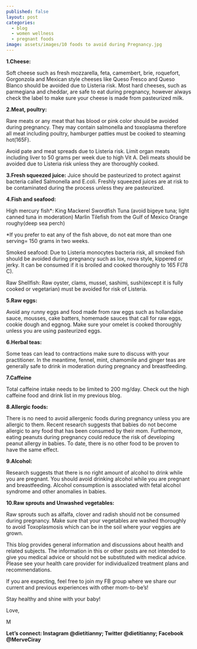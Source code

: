 ```yaml
---
published: false
layout: post
categories:
  - blog
  - women wellness
  - pregnant foods
image: assets/images/10 foods to avoid during Pregnancy.jpg
---
```



**1.Cheese:**

Soft cheese such as fresh mozzarella, feta, camembert, brie, roquefort, Gorgonzola and Mexican style cheeses like Queso Fresco and Queso Blanco should be avoided due to Listeria risk. 
Most hard cheeses, such as parmegiana and cheddar,  are safe to eat during pregnancy, however always check the label to make sure your cheese is made from pasteurized milk.

**2.Meat, poultry:**

Rare meats or any meat that has blood or pink color should be avoided during pregnancy.  They may contain salmonella and toxoplasma therefore all meat including poultry, hamburger patties must be cooked to steaming hot(165F).

Avoid pate and meat spreads due to Listeria risk.
Limit organ meats including liver to 50 grams per week due to high Vit A. 
Deli meats should be avoided due to Listeria risk unless they are thoroughly cooked.

**3.Fresh squeezed juice:** Juice should be pasteurized to protect against bacteria called Salmonella and E.coli. Freshly squeezed juices are at risk to be contaminated during the process unless they are pasteurized. 


**4.Fish and seafood:**

High mercury fish*:
King Mackerel
Swordfish 
Tuna (avoid bigeye tuna; light canned tuna in moderation)
Marlin
Tilefish from the Gulf of Mexico
Orange roughy(deep sea perch)

*If you prefer to eat any of the fish above, do not eat more than one serving= 150 grams in two weeks.


Smoked seafood: 
Due to Listeria monocytes bacteria risk, all smoked fish should be avoided during pregnancy such as lox, nova style, kippered or jerky. It can be consumed if it is broiled and cooked thoroughly to 165 F(78 C). 

Raw Shellfish:
Raw oyster, clams, mussel, sashimi, sushi(except it is fully cooked or vegetarian) must be avoided for risk of Listeria.

**5.Raw eggs:**

Avoid any runny eggs and food made from raw eggs such as hollandaise sauce, mousses, cake batters, homemade sauces that call for raw eggs, cookie dough and eggnog. Make sure your omelet is cooked thoroughly unless you are using pasteurized eggs. 

**6.Herbal teas:**

Some teas can lead to contractions make sure to discuss with your practitioner. In the meantime, fennel, mint, chamomile and ginger teas are generally safe to drink in moderation during pregnancy and breastfeeding.

**7.Caffeine** 

Total caffeine intake needs to be limited to 200 mg/day. Check out the high caffeine food and drink list in my previous blog. 


**8.Allergic foods:** 

There is no need to avoid allergenic foods during pregnancy unless you are allergic to them. Recent research suggests that babies do not become allergic to any food that has been consumed by their mom. Furthermore, eating peanuts during pregnancy could reduce the risk of developing peanut allergy in babies. To date, there is no other food to be proven to have the same effect.

**9.Alcohol:**

Research suggests that there is no right amount of alcohol to drink while you are pregnant. You should avoid drinking alcohol while you are pregnant and breastfeeding. Alcohol consumption is associated with fetal alcohol syndrome and other anomalies in babies. 

**10.Raw sprouts and Unwashed vegetables:**

Raw sprouts such as alfalfa, clover and radish should not be consumed during pregnancy. 
Make sure that your vegetables are washed thoroughly to avoid Toxoplasmosis which can be in the soil where your veggies are grown. 


This blog provides general information and discussions about health and related subjects. The information in this or other posts are not intended to give you medical advice or should not be substituted with medical advice. Please see your health care provider for individualized treatment plans and recommendations.

If you are expecting, feel free to join my FB group where we share our current and previous experiences with other mom-to-be’s! 

Stay healthy and shine with your baby!

Love,

M

**Let’s connect: Instagram @dietitianny; Twitter @dietitianny; Facebook @MerveCiray**

